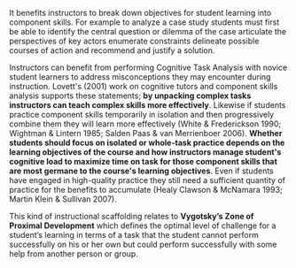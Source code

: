 <p><span style=font-weight: 400;>It benefits instructors to break down objectives for student learning into component skills. For example to analyze a case study students must first be able to identify the central question or dilemma of the case articulate the perspectives of key actors enumerate constraints delineate possible courses of action and recommend and justify a solution.</span></p>

<p><span style=font-weight: 400;>Instructors can benefit from performing Cognitive Task Analysis with novice student learners to address misconceptions they may encounter during instruction. Lovett's (2001) work on cognitive tutors and component skills analysis supports these statements; </span><strong>by unpacking complex tasks instructors can teach complex skills more effectively</strong><span style=font-weight: 400;>. Likewise if students practice component skills temporarily in isolation and then progressively combine them they will learn more effectively (White &amp; Frederickson 1990; Wightman &amp; Lintern 1985; Salden Paas &amp; van Merrienboer 2006). </span><strong>Whether students should focus on isolated or whole-task practice depends on the learning objectives of the course and how instructors manage student's cognitive load to maximize time on task for those component skills that are most germane to the course's learning objectives</strong><span style=font-weight: 400;>. Even if students have engaged in high-quality practice they still need a sufficient quantity of practice for the benefits to accumulate (Healy Clawson &amp; McNamara 1993; Martin Klein &amp; Sullivan 2007).</span></p>

<p><span style=font-weight: 400;>This kind of instructional scaffolding relates to </span><strong>Vygotsky’s Zone of Proximal Development</strong><span style=font-weight: 400;> which defines the optimal level of challenge for a student’s learning in terms of a task that the student cannot perform successfully on his or her own but could perform successfully with some help from another person or group.</span></p>